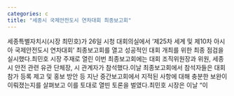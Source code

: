 ```yaml
---
categories: c
title: "세종시 국제안전도시 연차대회 최종보고회"
---
```

세종특별자치시(시장 최민호)가 26일 시청 대회의실에서 &lsquo;제25차 세계 및 제10차 아시아 국제안전도시 연차대회&rsquo; 최종보고회를 열고 성공적인 대회 개최를 위한 최종 점검을 실시했다.최민호 시장 주재로 열린 이번 최종보고회에는 대회 조직위원장과 위원, 세종시 안전 관련 유관 단체장, 시 관계자가 참석했다.이날 최종보고회에서 참석자들은 대회 참가 등록 제고 및 홍보 방안 등 지난 중간보고회에서 지적된 사항에 대해 충분한 보완이 이뤄졌는지를 살펴보고 이를 토대로 열띤 토론을 벌였다.최민호 시장은 이날 &ldquo;이